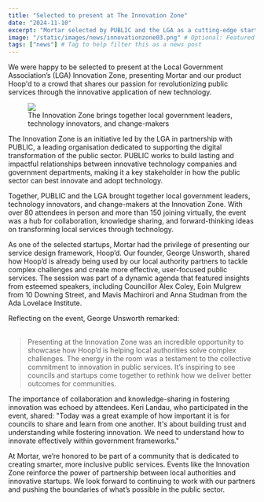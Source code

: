 ```yaml
---
title: "Selected to present at The Innovation Zone"
date: "2024-11-10"
excerpt: "Mortar selected by PUBLIC and the LGA as a cutting-edge startup applying technology to transform local services."
image: "/static/images/news/innovationzone03.png" # Optional: Featured image
tags: ["news"] # Tag to help filter this as a news post
---
```


We were happy to be selected to present at the Local Government Association’s (LGA) Innovation Zone, presenting Mortar and our product Hoop'd to a crowd that shares our passion for revolutionizing public services through the innovative application of new technology.

<figure>
  <img src="{{ '/static/images/news/innovationzone01.jpg' | url }}" />
  <figcaption>
    The Innovation Zone brings together local government leaders, technology innovators, and change-makers
  </figcaption>
</figure>

The Innovation Zone is an initiative led by the LGA in partnership with PUBLIC, a leading organisation dedicated to supporting the digital transformation of the public sector. PUBLIC works to build lasting and impactful relationships between innovative technology companies and government departments, making it a key stakeholder in how the public sector can best innovate and adopt technology.

Together, PUBLIC and the LGA brought together local government leaders, technology innovators, and change-makers at the Innovation Zone. With over 80 attendees in person and more than 150 joining virtually, the event was a hub for collaboration, knowledge sharing, and forward-thinking ideas on transforming local services through technology.

As one of the selected startups, Mortar had the privilege of presenting our service design framework, Hoop’d. Our founder, George Unsworth, shared how Hoop’d is already being used by our local authority partners to tackle complex challenges and create more effective, user-focused public services. The session was part of a dynamic agenda that featured insights from esteemed speakers, including Councillor Alex Coley, Eoin Mulgrew from 10 Downing Street, and Mavis Machirori and Anna Studman from the Ada Lovelace Institute.

Reflecting on the event, George Unsworth remarked:<br><br>
> Presenting at the Innovation Zone was an incredible opportunity to showcase how Hoop’d is helping local authorities solve complex challenges. The energy in the room was a testament to the collective commitment to innovation in public services. It’s inspiring to see councils and startups come together to rethink how we deliver better outcomes for communities.

The importance of collaboration and knowledge-sharing in fostering innovation was echoed by attendees. Keri Landau, who participated in the event, shared:
"Today was a great example of how important it is for councils to share and learn from one another. It's about building trust and understanding while fostering innovation. We need to understand how to innovate effectively within government frameworks."

At Mortar, we’re honored to be part of a community that is dedicated to creating smarter, more inclusive public services. Events like the Innovation Zone reinforce the power of partnership between local authorities and innovative startups. We look forward to continuing to work with our partners and pushing the boundaries of what’s possible in the public sector.